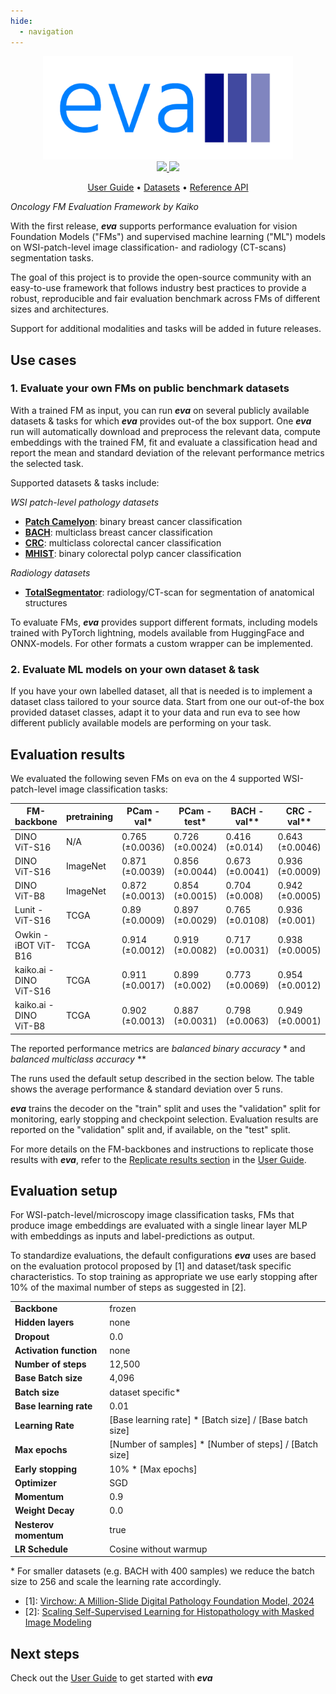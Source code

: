 ```yaml
---
hide:
  - navigation
---
```


<div align="center">

<img src="./images/eva-logo.png" width="400">

<br />


<a href="https://www.python.org/">
  <img src="https://img.shields.io/badge/-Python_3.11-blue?logo=python&logoColor=white" />
</a>
<a href="https://www.apache.org/licenses/LICENSE-2.0">
  <img src="https://img.shields.io/badge/License-Apache%202.0-blue.svg" />
</a>

<br />

<p align="center">
  <a href="user-guide">User Guide</a> •
  <a href="datasets">Datasets</a> •
  <a href="reference">Reference API</a>
</p>

</div>

_Oncology FM Evaluation Framework by Kaiko_

With the first release, ***eva*** supports performance evaluation for vision Foundation Models ("FMs") and supervised machine learning ("ML") models on WSI-patch-level image classification- and radiology (CT-scans) segmentation tasks.

The goal of this project is to provide the open-source community with an easy-to-use framework that follows industry best practices to provide a robust, reproducible and fair evaluation benchmark across FMs of different sizes and architectures.

Support for additional modalities and tasks will be added in future releases.

## Use cases

### 1. Evaluate your own FMs on public benchmark datasets

With a trained FM as input, you can run ***eva*** on several publicly available datasets & tasks for which ***eva*** provides out-of the box support. One ***eva*** run will automatically download and preprocess the relevant data, compute embeddings with the trained FM, fit and evaluate a classification head and report the mean and standard deviation of the relevant performance metrics the selected task.

Supported datasets & tasks include:

*WSI patch-level pathology datasets*

-	**[Patch Camelyon](datasets/patch_camelyon.md)**: binary breast cancer classification
-	**[BACH](datasets/bach.md)**: multiclass breast cancer classification
-	**[CRC](datasets/crc.md)**: multiclass colorectal cancer classification
-	**[MHIST](datasets/mhist.md)**: binary colorectal polyp cancer classification

*Radiology datasets*

-	**[TotalSegmentator](datasets/total_segmentator.md)**: radiology/CT-scan for segmentation of anatomical structures

To evaluate FMs, ***eva*** provides support different formats, including models trained with PyTorch lightning, models available from HuggingFace and ONNX-models. For other formats a custom wrapper can be implemented.

### 2. Evaluate ML models on your own dataset & task

If you have your own labelled dataset, all that is needed is to implement a dataset class tailored to your source data. Start from one our out-of-the box provided dataset classes, adapt it to your data and run eva to see how different publicly available models are performing on your task.

## Evaluation results

We evaluated the following seven FMs on eva on the 4 supported WSI-patch-level image classification tasks:

| FM-backbone                 | pretraining | PCam - val*      | PCam - test*    | BACH - val**    | CRC - val**     | MHIST - val* |
|-----------------------------|-------------|------------------|-----------------|-----------------|-----------------|--------------|
| DINO ViT-S16                | N/A         | 0.765 (±0.0036) | 0.726 (±0.0024) | 0.416 (±0.014)  | 0.643 (±0.0046)	| 0.551 (±0.017)|
| DINO ViT-S16                | ImageNet    | 0.871 (±0.0039) | 0.856 (±0.0044) | 0.673 (±0.0041) | 0.936 (±0.0009) | 0.823 (±0.0051)|
| DINO ViT-B8        	        | ImageNet    | 0.872 (±0.0013) | 0.854 (±0.0015) | 0.704 (±0.008)  | 0.942 (±0.0005) | 0.813 (±0.0026)|
| Lunit - ViT-S16             | TCGA        | 0.89 (±0.0009) | 0.897 (±0.0029) | 0.765 (±0.0108) | 0.936 (±0.001)| 0.762 (±0.0032)| 
| Owkin - iBOT ViT-B16        | TCGA        | 	0.914 (±0.0012) | 0.919 (±0.0082) | 0.717 (±0.0031) | 0.938 (±0.0005)| 0.799 (±0.0021)| 
| kaiko.ai - DINO ViT-S16	    | TCGA        | 0.911 (±0.0017) | 0.899 (±0.002)  | 0.773 (±0.0069) | 0.954 (±0.0012) | 0.829 (±0.0035)|
| kaiko.ai - DINO ViT-B8      | TCGA        | 0.902 (±0.0013) | 0.887 (±0.0031) | 0.798 (±0.0063) | 0.949 (±0.0001) | 0.803 (±0.0038)| 

The reported performance metrics are *balanced binary accuracy* * and *balanced multiclass accuracy* **

The runs used the default setup described in the section below. The table shows the average performance & standard deviation over 5 runs.

***eva*** trains the decoder on the "train" split and uses the "validation" split for monitoring, early stopping and checkpoint selection. Evaluation results are reported on the "validation" split and, if available, on the "test" split.

For more details on the FM-backbones and instructions to replicate those results with ***eva***, refer to the [Replicate results section](user-guide/replicate_evaluations.md) 
in the [User Guide](user-guide/index.md).

## Evaluation setup

For WSI-patch-level/microscopy image classification tasks, FMs that produce image embeddings are evaluated with a single linear layer MLP with embeddings as inputs and label-predictions as output.

To standardize evaluations, the default configurations ***eva*** uses are based on the evaluation protocol proposed by [1] and dataset/task specific characteristics. To stop training as appropriate we use early stopping after 10% of the maximal number of steps as suggested in [2].

|                         |                           |
|-------------------------|---------------------------|
| **Backbone**            | frozen                    |
| **Hidden layers**       | none                      |
| **Dropout**             | 0.0                       |
| **Activation function** | none                      |
| **Number of steps**     | 12,500                    |
| **Base Batch size**     | 4,096                     |
| **Batch size**          | dataset specific*         |
| **Base learning rate**  | 0.01                      |
| **Learning Rate**       | [Base learning rate] * [Batch size] / [Base batch size]   |
| **Max epochs**          | [Number of samples] * [Number of steps] /  [Batch size]  |
| **Early stopping**      | 10% * [Max epochs]  |
| **Optimizer**           | SGD                       |
| **Momentum**            | 0.9                       |
| **Weight Decay**        | 0.0                       |
| **Nesterov momentum**   | true                      |
| **LR Schedule**         | Cosine without warmup     |

\* For smaller datasets (e.g. BACH with 400 samples) we reduce the batch size to 256 and scale the learning rate accordingly.

- [1]: [Virchow: A Million-Slide Digital Pathology Foundation Model, 2024](https://arxiv.org/pdf/2309.07778.pdf)
- [2]: [Scaling Self-Supervised Learning for Histopathology with Masked Image Modeling](https://www.medrxiv.org/content/10.1101/2023.07.21.23292757v1.full.pdf)

## Next steps

Check out the [User Guide](user-guide/index.md) to get started with ***eva***
